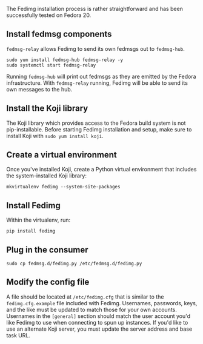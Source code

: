 The Fedimg installation process is rather straightforward and has been
successfully tested on Fedora 20.

## Install fedmsg components

`fedmsg-relay` allows Fedimg to send its own fedmsgs out to `fedmsg-hub`.

```
sudo yum install fedmsg-hub fedmsg-relay -y
sudo systemctl start fedmsg-relay
```

Running `fedmsg-hub` will print out fedmsgs as they are emitted by
the Fedora infrastructure. With `fedmsg-relay` running, Fedimg will
be able to send its own messages to the hub.

## Install the Koji library

The Koji library which provides access to the Fedora build system is not
pip-installable. Before starting Fedimg installation and setup, make sure
to install Koji with `sudo yum install koji`.

## Create a virtual environment

Once you've installed Koji, create a Python virtual environment that
includes the system-installed Koji library:

```
mkvirtualenv fedimg --system-site-packages
```

## Install Fedimg

Within the virtualenv, run:

```
pip install fedimg
```

## Plug in the consumer

```
sudo cp fedmsg.d/fedimg.py /etc/fedmsg.d/fedimg.py
```

## Modify the config file

A file should be located at `/etc/fedimg.cfg` that is similar to the `fedimg.cfg.example` file included with
Fedimg. Usernames, passwords, keys, and the like must be updated to match those for your own accounts.
Usernames in the `[general]` section should match the user account you'd like Fedimg to use when
connecting to spun up instances. If you'd like to use an alternate Koji server, you must update
the server address and base task URL.
